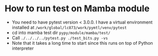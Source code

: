 # How to run test on Mamba module
 - You need to have pytest version < 3.0.0. I have a virtual environment installed at `/work/global/lc873/work/pymtl/venv/pytest`
 - cd into mamba test dir `pypy/module/mamba/test/`
 - Call `./../../../pytest.py ./test_bits.py -vs`
 - Note that it takes a long time to start since this runs on top of Python interpreter
